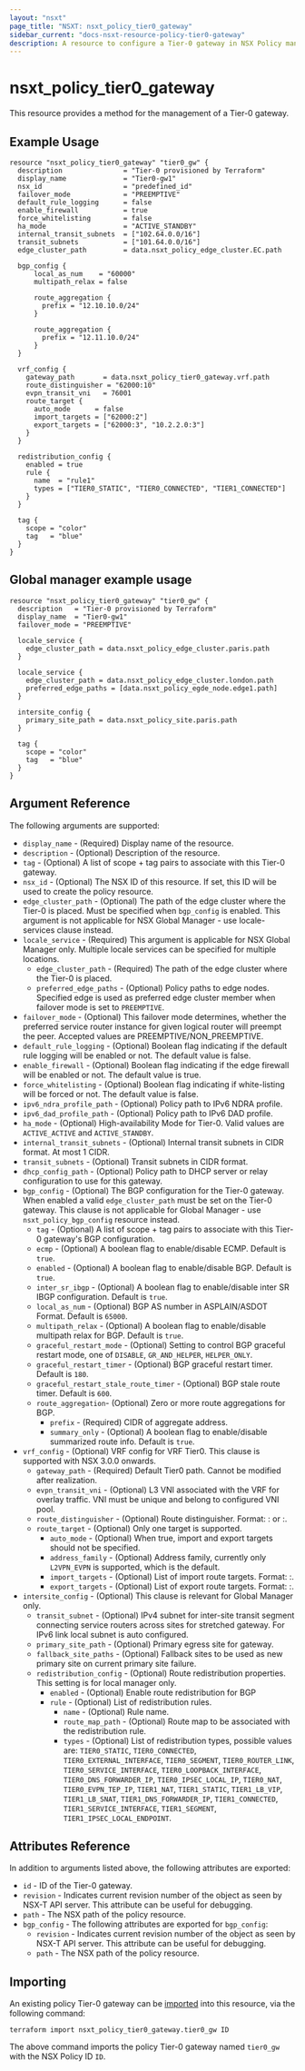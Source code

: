 ```yaml
---
layout: "nsxt"
page_title: "NSXT: nsxt_policy_tier0_gateway"
sidebar_current: "docs-nsxt-resource-policy-tier0-gateway"
description: A resource to configure a Tier-0 gateway in NSX Policy manager.
---
```


# nsxt_policy_tier0_gateway

This resource provides a method for the management of a Tier-0 gateway.

## Example Usage

```hcl
resource "nsxt_policy_tier0_gateway" "tier0_gw" {
  description               = "Tier-0 provisioned by Terraform"
  display_name              = "Tier0-gw1"
  nsx_id                    = "predefined_id"
  failover_mode             = "PREEMPTIVE"
  default_rule_logging      = false
  enable_firewall           = true
  force_whitelisting        = false
  ha_mode                   = "ACTIVE_STANDBY"
  internal_transit_subnets  = ["102.64.0.0/16"]
  transit_subnets           = ["101.64.0.0/16"]
  edge_cluster_path         = data.nsxt_policy_edge_cluster.EC.path

  bgp_config {
      local_as_num    = "60000"
      multipath_relax = false

      route_aggregation {
        prefix = "12.10.10.0/24"
      }

      route_aggregation {
        prefix = "12.11.10.0/24"
      }
  }

  vrf_config {
    gateway_path       = data.nsxt_policy_tier0_gateway.vrf.path
    route_distinguisher = "62000:10"
    evpn_transit_vni   = 76001
    route_target {
      auto_mode      = false
      import_targets = ["62000:2"]
      export_targets = ["62000:3", "10.2.2.0:3"]
    }
  }

  redistribution_config {
    enabled = true
    rule {
      name  = "rule1"
      types = ["TIER0_STATIC", "TIER0_CONNECTED", "TIER1_CONNECTED"]
    }
  }

  tag {
    scope = "color"
    tag   = "blue"
  }
}
```

## Global manager example usage
```hcl
resource "nsxt_policy_tier0_gateway" "tier0_gw" {
  description   = "Tier-0 provisioned by Terraform"
  display_name  = "Tier0-gw1"
  failover_mode = "PREEMPTIVE"

  locale_service {
    edge_cluster_path = data.nsxt_policy_edge_cluster.paris.path
  }

  locale_service {
    edge_cluster_path = data.nsxt_policy_edge_cluster.london.path
    preferred_edge_paths = [data.nsxt_policy_egde_node.edge1.path]
  }

  intersite_config {
    primary_site_path = data.nsxt_policy_site.paris.path
  }

  tag {
    scope = "color"
    tag   = "blue"
  }
}
```


## Argument Reference

The following arguments are supported:

* `display_name` - (Required) Display name of the resource.
* `description` - (Optional) Description of the resource.
* `tag` - (Optional) A list of scope + tag pairs to associate with this Tier-0 gateway.
* `nsx_id` - (Optional) The NSX ID of this resource. If set, this ID will be used to create the policy resource.
* `edge_cluster_path` - (Optional) The path of the edge cluster where the Tier-0 is placed. Must be specified when `bgp_config` is enabled. This argument is not applicable for NSX Global Manager - use locale-services clause instead.
* `locale_service` - (Required) This argument is applicable for NSX Global Manager only. Multiple locale services can be specified for multiple locations.
  * `edge_cluster_path` - (Required) The path of the edge cluster where the Tier-0 is placed.
  * `preferred_edge_paths` - (Optional) Policy paths to edge nodes. Specified edge is used as preferred edge cluster member when failover mode is set to `PREEMPTIVE`.
* `failover_mode` - (Optional) This failover mode determines, whether the preferred service router instance for given logical router will preempt the peer. Accepted values are PREEMPTIVE/NON_PREEMPTIVE.
* `default_rule_logging` - (Optional) Boolean flag indicating if the default rule logging will be enabled or not. The default value is false.
* `enable_firewall` - (Optional) Boolean flag indicating if the edge firewall will be enabled or not. The default value is true.
* `force_whitelisting` - (Optional) Boolean flag indicating if white-listing will be forced or not. The default value is false.
* `ipv6_ndra_profile_path` - (Optional) Policy path to IPv6 NDRA profile.
* `ipv6_dad_profile_path` - (Optional) Policy path to IPv6 DAD profile.
* `ha_mode` - (Optional) High-availability Mode for Tier-0. Valid values are `ACTIVE_ACTIVE` and `ACTIVE_STANDBY`.
* `internal_transit_subnets` - (Optional) Internal transit subnets in CIDR format. At most 1 CIDR.
* `transit_subnets` - (Optional) Transit subnets in CIDR format.
* `dhcp_config_path` - (Optional) Policy path to DHCP server or relay configuration to use for this gateway.
* `bgp_config` - (Optional) The BGP configuration for the Tier-0 gateway. When enabled a valid `edge_cluster_path` must be set on the Tier-0 gateway. This clause is not applicable for Global Manager - use `nsxt_policy_bgp_config` resource instead.
  * `tag` - (Optional) A list of scope + tag pairs to associate with this Tier-0 gateway's BGP configuration.
  * `ecmp` - (Optional) A boolean flag to enable/disable ECMP. Default is `true`.
  * `enabled` - (Optional) A boolean flag to enable/disable BGP. Default is `true`.
  * `inter_sr_ibgp` - (Optional) A boolean flag to enable/disable inter SR IBGP configuration. Default is `true`.
  * `local_as_num` - (Optional) BGP AS number in ASPLAIN/ASDOT Format. Default is `65000`.
  * `multipath_relax` - (Optional) A boolean flag to enable/disable multipath relax for BGP. Default is `true`.
  * `graceful_restart_mode` - (Optional) Setting to control BGP graceful restart mode, one of `DISABLE`, `GR_AND_HELPER`, `HELPER_ONLY`.
  * `graceful_restart_timer` - (Optional) BGP graceful restart timer. Default is `180`.
  * `graceful_restart_stale_route_timer` - (Optional) BGP stale route timer. Default is `600`.
  * `route_aggregation`- (Optional) Zero or more route aggregations for BGP.
    * `prefix` - (Required) CIDR of aggregate address.
    * `summary_only` - (Optional) A boolean flag to enable/disable summarized route info. Default is `true`.
* `vrf_config` - (Optional) VRF config for VRF Tier0. This clause is supported with NSX 3.0.0 onwards.
  * `gateway_path` - (Required) Default Tier0 path. Cannot be modified after realization.
  * `evpn_transit_vni` - (Optional) L3 VNI associated with the VRF for overlay traffic. VNI must be unique and belong to configured VNI pool.
  * `route_distinguisher` - (Optional) Route distinguisher. Format: <ASN>:<number> or <IPAddress>:<number>.
  * `route_target` - (Optional) Only one target is supported.
    * `auto_mode` - (Optional) When true, import and export targets should not be specified.
    * `address_family` - (Optional) Address family, currently only `L2VPN_EVPN` is supported, which is the default.
    * `import_targets` - (Optional) List of import route targets. Format: <ASN>:<number>.
    * `export_targets` - (Optional) List of export route targets. Format: <ASN>:<number>.
* `intersite_config` - (Optional) This clause is relevant for Global Manager only.
  * `transit_subnet` - (Optional) IPv4 subnet for inter-site transit segment connecting service routers across sites for stretched gateway. For IPv6 link local subnet is auto configured.
  * `primary_site_path` - (Optional) Primary egress site for gateway.
  * `fallback_site_paths` - (Optional) Fallback sites to be used as new primary site on current primary site failure.
  * `redistribution_config` - (Optional) Route redistribution properties. This setting is for local manager only.
    * `enabled` - (Optional) Enable route redistribution for BGP
    * `rule` - (Optional) List of redistribution rules.
      * `name` - (Optional) Rule name.
      * `route_map_path` - (Optional) Route map to be associated with the redistribution rule.
      * `types` - (Optional) List of redistribution types, possible values are: `TIER0_STATIC`, `TIER0_CONNECTED`, `TIER0_EXTERNAL_INTERFACE`, `TIER0_SEGMENT`, `TIER0_ROUTER_LINK`, `TIER0_SERVICE_INTERFACE`, `TIER0_LOOPBACK_INTERFACE`, `TIER0_DNS_FORWARDER_IP`, `TIER0_IPSEC_LOCAL_IP`, `TIER0_NAT`, `TIER0_EVPN_TEP_IP`, `TIER1_NAT`, `TIER1_STATIC`, `TIER1_LB_VIP`, `TIER1_LB_SNAT`, `TIER1_DNS_FORWARDER_IP`, `TIER1_CONNECTED`, `TIER1_SERVICE_INTERFACE`, `TIER1_SEGMENT`, `TIER1_IPSEC_LOCAL_ENDPOINT`.

## Attributes Reference

In addition to arguments listed above, the following attributes are exported:

* `id` - ID of the Tier-0 gateway.
* `revision` - Indicates current revision number of the object as seen by NSX-T API server. This attribute can be useful for debugging.
* `path` - The NSX path of the policy resource.
* `bgp_config` - The following attributes are exported for `bgp_config`:
  * `revision` - Indicates current revision number of the object as seen by NSX-T API server. This attribute can be useful for debugging.
  * `path` - The NSX path of the policy resource.

## Importing

An existing policy Tier-0 gateway can be [imported][docs-import] into this resource, via the following command:

[docs-import]: /docs/import/index.html

```
terraform import nsxt_policy_tier0_gateway.tier0_gw ID
```

The above command imports the policy Tier-0 gateway named `tier0_gw` with the NSX Policy ID `ID`.
